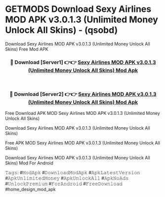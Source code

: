 # GETMODS Download Sexy Airlines MOD APK v3.0.1.3 (Unlimited Money Unlock All Skins) - (qsobd)
Download Sexy Airlines MOD APK v3.0.1.3 (Unlimited Money Unlock All Skins) Free Mod APK

<div align="center">
<h3>🔴 Download [Server1] 👉👉 <a href="https://apk-comot.site?title=Sexy_Airlines_MOD_APK_v3.0.1.3_(Unlimited_Money_Unlock_All_Skins)">Sexy Airlines MOD APK v3.0.1.3 (Unlimited Money Unlock All Skins) Mod Apk</a></h3><br>

<h3>🔴 Download [Server2] 👉👉 <a href="https://apk-comot.site?title=Sexy_Airlines_MOD_APK_v3.0.1.3_(Unlimited_Money_Unlock_All_Skins)">Sexy Airlines MOD APK v3.0.1.3 (Unlimited Money Unlock All Skins) Mod Apk</a></h3>
</div>


Free Download APK MOD Sexy Airlines MOD APK v3.0.1.3 (Unlimited Money Unlock All Skins)

Download Sexy Airlines MOD APK v3.0.1.3 (Unlimited Money Unlock All Skins) 

Free APK MOD Sexy Airlines MOD APK v3.0.1.3 (Unlimited Money Unlock All Skins) 

Download Sexy Airlines MOD APK v3.0.1.3 (Unlimited Money Unlock All Skins) Mod For Android

𝚃𝚊𝚐𝚜: #𝙼𝚘𝚍𝙰𝚙𝚔 #𝙳𝚘𝚠𝚗𝚕𝚘𝚊𝚍𝙼𝚘𝚍𝙰𝚙𝚔 #𝙰𝚙𝚔𝙻𝚊𝚝𝚎𝚜𝚝𝚅𝚎𝚛𝚜𝚒𝚘𝚗 #𝙰𝚙𝚔𝚄𝚗𝚕𝚒𝚖𝚒𝚝𝚎𝚍𝙼𝚘𝚗𝚎𝚢 #𝙰𝚙𝚔𝚄𝚗𝚕𝚘𝚌𝚔𝙰𝚕𝚕 #𝙰𝚙𝚔𝙽𝚘𝙰𝚍𝚜 #𝚄𝚗𝚕𝚘𝚌𝚔𝙿𝚛𝚎𝚖𝚒𝚞𝚖 #𝙵𝚘𝚛𝙰𝚗𝚍𝚛𝚘𝚒𝚍 #𝙵𝚛𝚎𝚎𝙳𝚘𝚠𝚗𝚕𝚘𝚊𝚍 #home_design_mod_apk